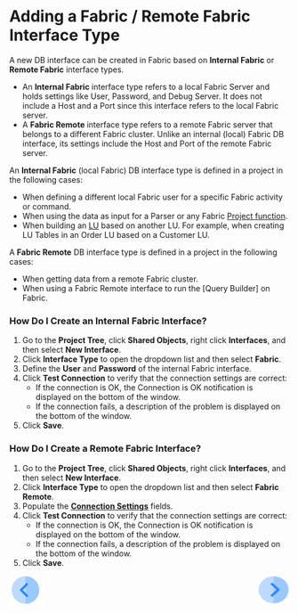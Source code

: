 # Adding a Fabric / Remote Fabric Interface Type

A new DB interface can be created in Fabric based on **Internal Fabric** or **Remote Fabric** interface types. 
* An **Internal Fabric** interface type refers to a local Fabric Server and holds settings like User, Password, and Debug Server. It does not include a Host and a Port since this interface refers to the local Fabric server.
* A **Fabric Remote** interface type refers to a remote Fabric server that belongs to a different Fabric cluster. Unlike an internal (local) Fabric DB interface, its settings include the Host and Port of the remote Fabric server.

An **Internal Fabric** (local Fabric) DB interface type is defined in a project in the following cases:
* When defining a different local Fabric user for a specific Fabric activity or command. 
* When using the data as input for a Parser or any Fabric [Project function](/articles/07_table_population/08_project_functions.md).
* When building an [LU](/articles/03_logical_units/01_LU_overview.md) based on another LU. For example, when creating LU Tables in an Order LU based on a Customer LU.

A **Fabric Remote** DB interface type is defined in a project in the following cases: 
* When getting data from a remote Fabric cluster.
* When using a Fabric Remote interface to run the [Query Builder] on Fabric. 

### How Do I Create an Internal Fabric Interface?

1. Go to the **Project Tree**, click **Shared Objects**, right click **Interfaces**, and then select **New Interface**.
2.	Click **Interface Type** to open the dropdown list and then select **Fabric**.
3.	Define the **User** and **Password** of the internal Fabric interface.
4.	Click **Test Connection** to verify that the connection settings are correct:
       * If the connection is OK, the Connection is OK notification is displayed on the bottom of the window.
       * If the connection fails, a description of the problem is displayed on the bottom of the window. 
5.	Click **Save**.

### How Do I Create a Remote Fabric Interface?

1.	Go to the **Project Tree**, click **Shared Objects**, right click **Interfaces**, and then select **New Interface**.
2.	Click **Interface Type** to open the dropdown list and then select **Fabric Remote**.
3.	Populate the [**Connection Settings**](/articles/05_DB_interfaces/03_DB_interfaces_overview.md#database-connection-settings) fields.
4.	Click **Test Connection** to verify that the connection settings are correct:
       * If the connection is OK, the Connection is OK notification is displayed on the bottom of the window.
       * If the connection fails, a description of the problem is displayed on the bottom of the window. 
5.	Click **Save**.


[![Previous](/articles/images/Previous.png)](/articles/05_DB_interfaces/04_creating_a_new_database_interface.md)[<img align="right" width="60" height="54" src="/articles/images/Next.png">](/articles/05_DB_interfaces/06_editing_interface_settings.md)
